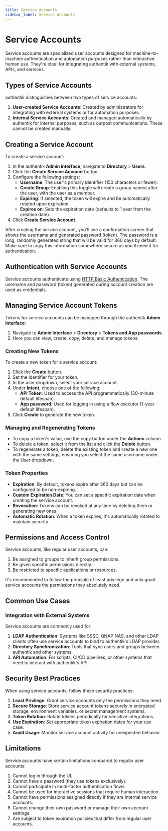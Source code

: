 ```yaml
---
title: Service Accounts
sidebar_label: Service Accounts
---
```


# Service Accounts

Service accounts are specialized user accounts designed for machine-to-machine authentication and automation purposes rather than interactive human use. They're ideal for integrating authentik with external systems, APIs, and services.

## Types of Service Accounts

authentik distinguishes between two types of service accounts:

1. **User-created Service Accounts**: Created by administrators for integrating with external systems or for automation purposes.
2. **Internal Service Accounts**: Created and managed automatically by authentik for internal purposes, such as outpost communications. These cannot be created manually.

## Creating a Service Account

To create a service account:

1. In the authentik **Admin interface**, navigate to **Directory** > **Users**.
2. Click the **Create Service Account** button.
3. Configure the following settings:
    - **Username**: The user's primary identifier (150 characters or fewer).
    - **Create Group**: Enabling this toggle will create a group named after the user, with the user as a member.
    - **Expiring**: If selected, the token will expire and be automatically rotated upon expiration.
    - **Expires on**: Sets the expiration date (defaults to 1 year from the creation date).
4. Click **Create Service Account**.

After creating the service account, you'll see a confirmation screen that shows the username and generated password (token). The password is a long, randomly generated string that will be valid for 360 days by default. Make sure to copy this information somewhere secure as you'll need it for authentication.

## Authentication with Service Accounts

Service accounts authenticate using [HTTP Basic Authentication](https://datatracker.ietf.org/doc/html/rfc7617). The username and password (token) generated during account creation are used as credentials.

## Managing Service Account Tokens

Tokens for service accounts can be managed through the authentik **Admin interface**:

1. Navigate to **Admin Interface** > **Directory** > **Tokens and App passwords**.
2. Here you can view, create, copy, delete, and manage tokens.

### Creating New Tokens

To create a new token for a service account:

1. Click the **Create** button.
2. Set the identifier for your token.
3. In the user dropdown, select your service account.
4. Under **Intent**, choose one of the following:
    - **API Token**: Used to access the API programmatically (30-minute default lifespan).
    - **App password**: Used for logging in using a flow executor (1-year default lifespan).
5. Click **Create** to generate the new token.

### Managing and Regenerating Tokens

- To copy a token's value, use the copy button under the **Actions** column.
- To delete a token, select it from the list and click the **Delete** button.
- To regenerate a token, delete the existing token and create a new one with the same settings, ensuring you select the same username under the User dropdown.

### Token Properties

- **Expiration**: By default, tokens expire after 360 days but can be configured to be non-expiring.
- **Custom Expiration Date**: You can set a specific expiration date when creating the service account.
- **Revocation**: Tokens can be revoked at any time by deleting them or generating new ones.
- **Automatic Rotation**: When a token expires, it's automatically rotated to maintain security.

## Permissions and Access Control

Service accounts, like regular user accounts, can:

1. Be assigned to groups to inherit group permissions.
2. Be given specific permissions directly.
3. Be restricted to specific applications or resources.

It's recommended to follow the principle of least privilege and only grant service accounts the permissions they absolutely need.

## Common Use Cases

### Integration with External Systems

Service accounts are commonly used for:

1. **LDAP Authentication**: Systems like SSSD, QNAP NAS, and other LDAP clients often use service accounts to bind to authentik's LDAP provider.
2. **Directory Synchronization**: Tools that sync users and groups between authentik and other systems.
3. **API Automation**: For scripts, CI/CD pipelines, or other systems that need to interact with authentik's API.

## Security Best Practices

When using service accounts, follow these security practices:

1. **Least Privilege**: Grant service accounts only the permissions they need.
2. **Secure Storage**: Store service account tokens securely in encrypted storage, environment variables, or secret management systems.
3. **Token Rotation**: Rotate tokens periodically for sensitive integrations.
4. **Use Expiration**: Set appropriate token expiration dates for your use case.
5. **Audit Usage**: Monitor service account activity for unexpected behavior.

## Limitations

Service accounts have certain limitations compared to regular user accounts:

1. Cannot log in through the UI.
2. Cannot have a password (they use tokens exclusively).
3. Cannot participate in multi-factor authentication flows.
4. Cannot be used for interactive sessions that require human interaction.
5. Cannot have permissions assigned directly if they are internal service accounts.
6. Cannot change their own password or manage their own account settings.
7. Are subject to token expiration policies that differ from regular user accounts.
